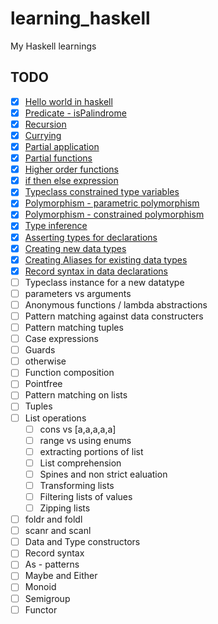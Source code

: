 # learning_haskell
My Haskell learnings

## TODO

  - [x] [Hello world in haskell](https://github.com/mukeshm/learning_haskell/blob/master/hello.hs)
  - [x] [Predicate - isPalindrome](https://github.com/mukeshm/learning_haskell/blob/master/predicate.hs)
  - [x] [Recursion](https://github.com/mukeshm/learning_haskell/blob/master/recursion.hs)
  - [x] [Currying](https://github.com/mukeshm/learning_haskell/blob/master/currying.hs)
  - [x] [Partial application](https://github.com/mukeshm/learning_haskell/blob/master/currying.hs)
  - [x] [Partial functions](https://github.com/mukeshm/learning_haskell/blob/master/partialfunctions.hs)
  - [x] [Higher order functions](https://github.com/mukeshm/learning_haskell/blob/master/hof.hs)
  - [x] [if then else expression](https://github.com/mukeshm/learning_haskell/blob/master/ifthenelse.hs)
  - [x] [Typeclass constrained type variables](https://github.com/mukeshm/learning_haskell/blob/master/tctv.hs)
  - [x] [Polymorphism - parametric polymorphism](https://github.com/mukeshm/learning_haskell/blob/master/polymorphism.hs)
  - [x] [Polymorphism - constrained polymorphism](https://github.com/mukeshm/learning_haskell/blob/master/polymorphism.hs)
  - [x] [Type inference](https://github.com/mukeshm/learning_haskell/blob/master/type_inference.hs)
  - [x] [Asserting types for declarations](https://github.com/mukeshm/learning_haskell/blob/master/type_inference.hs)
  - [x] [Creating new data types](https://github.com/mukeshm/learning_haskell/blob/master/datatypes.hs)
  - [x] [Creating Aliases for existing data types](https://github.com/mukeshm/learning_haskell/blob/master/datatypes.hs)
  - [x] [Record syntax in data declarations](https://github.com/mukeshm/learning_haskell/blob/master/datatypes.hs)
  - [ ] Typeclass instance for a new datatype
  - [ ] parameters vs arguments
  - [ ] Anonymous functions / lambda abstractions
  - [ ] Pattern matching against data constructers
  - [ ] Pattern matching tuples
  - [ ] Case expressions
  - [ ] Guards
  - [ ] otherwise
  - [ ] Function composition
  - [ ] Pointfree
  - [ ] Pattern matching on lists
  - [ ] Tuples
  - [ ] List operations
      - [ ] cons vs [a,a,a,a,a]
      - [ ] range vs using enums
      - [ ] extracting portions of list
      - [ ] List comprehension
      - [ ] Spines and non strict ealuation
      - [ ] Transforming lists
      - [ ] Filtering lists of values
      - [ ] Zipping lists
  - [ ] foldr and foldl
  - [ ] scanr and scanl
  - [ ] Data and Type constructors
  - [ ] Record syntax
  - [ ] As - patterns
  - [ ] Maybe and Either
  - [ ] Monoid
  - [ ] Semigroup
  - [ ] Functor
